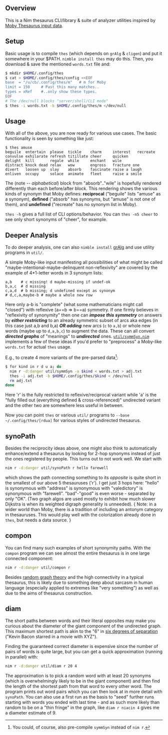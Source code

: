 Overview
--------

This is a Nim thesaurus CLI/library & suite of analyzer utilities inspired by
[Moby Thesaurus input data](https://github.com/words/moby/raw/master/words.txt).

Setup
-----

Basic usage is to compile `thes` (which depends on `grAlg` & `cligen`) and put
it somewhere in your $PATH.  `nimble install thes` may do this.  Then, you
download & save the mentioned `words.txt` file and:
```sh
$ mkdir $HOME/.config/thes
$ cat > $HOME/.config/thes/config <<EOF
base  = "/u/cb/.config/thes/m"   # m for Moby
limit = 150     # Past this many matches..
types = xRef    #..only show these types.
EOF
# The /dev/null blocks "server/shell/CLI mode"
$ thes -i words.txt -b $HOME/.config/thes/m </dev/null
```

Usage
-----

With all of the above, you are now ready for various use cases.  The basic
functionality is seen by something like just:
```
$ thes amuse
beguile  entertain  please  tickle    charm     interest   recreate
convulse exhilarate refresh titillate cheer     quicken
delight  kill       regale  while     enchant   wile
distract knock dead relax   wow       engross   fracture one
divert   loosen up  slay    absorb    fascinate raise a laugh
enliven  occupy     solace  animate   fleet     raise a smile
```
The (note -- *alphabetical*) block from "absorb".."wile" is hopefully rendered
differently than each before/after block.  This rendering shows the various
kinds of synonym that Moby defines: **reciprocal** ("beguile" lists "amuse" as a
synonym), **defined** ("absorb" has synonyms, but "amuse" is not one of them),
and **undefined** ("recreate" has no synonym list in Moby).

`thes -h` gives a full list of CLI options/behavior.  You can `thes -n5 cheer`
to see only short synonyms of "cheer", for example.

Deeper Analysis
---------------

To do deeper analysis, one can also `nimble install`
[grAlg](https://github.com/c-blake/gralg) and use utility programs in `util/`.

A simple Moby-like input manifesting all possibilities of what might be called
"maybe-intentional-maybe-delinquent non-reflexivity" are covered by the example
of 4\*1-letter words in 3 synonym lists:
```
a,b    # c missing! d maybe-missing if undef-ok
b,a,c  # d missing
c,a,d  # b missing; d undefined except as synonym
# d,c,a,maybe-b # maybe a whole new row
```
Here only a-b is "complete" (what some mathematicians might call "closed") with
reflexive (a==b => b==a) symmetry.  If one firmly believes in "reflexivity of
synonymity" then one can ***impose this symmetry*** on answers by ***either
restricting*** to an already symmetric subset of arcs aka edges (in this case
just a,b and b,a) ***OR adding*** new arcs (`c` to `a,b`) or whole new words
(maybe up to `d,a,b,c`) to augment the data.  These can all convert ***directed
graphs*** of "meanings" to ***undirected*** ones.
[`util/symmSyn.nim`](util/symmSyn.nim) implements a few of these ideas if you'd
prefer to "preprocess" a Moby-like `words.txt` for actual `thes` usage.

E.g., to create 4 more variants of the pre-parsed data[^1]:
```sh
$ for kind in r d u a; do
  nim r -d:danger util/symmSyn -a $kind < words.txt > adj.txt
  thes -i adj.txt -b $HOME/.config/thes/$kind < /dev/null
  rm adj.txt
done
```
Here 'r' is the fully restricted to reflexive/reciprocal variant while 'a' is
the "fully filled out (everything defined & cross-referenced)" undirected
variant and the other two are somewhere less useful in between.

Now you can point `thes` or various `util/` programs to `--base
~/.config/thes/[rdua]` for various styles of undirected thesaurus.

synoPath
--------

Besides the reciprocity ideas above, one might also think to automatically
enhance/extend a thesaurus by looking for 2-hop synonyms instead of just the
ones registered by people.  This turns out to not work well.  We start with

```sh
nim r -d:danger util/synoPath r hello farewell
```
which shows the path connecting something to its *opposite* is quite short in
the smallest of our above 5 thesauruses ('r').  I get just 3 hops here: "hello"
is synonymous with "address" is synonymous with "valedictory" is synonymous with
"farewell".  "bad"-"good" is even worse - separated by only "OK".  (Two graph
algos are used mostly to exhibit how much slower Dijkstra is when its weighted
digraph generality is unneeded). { Note: in a wider world than Moby, there is a
tradition of including an antonym category in thesauruses.  This would play well
with the colorization already done in `thes`, but needs a data source. }

compon
------

You can find many such examples of short synonymity paths.  With the `compon`
program we can see almost the entire thesaurus is in one large connected
component:
```sh
nim r -d:danger util/compon r
```
Besides [random graph theory](https://en.wikipedia.org/wiki/Random_graph) and
the high connectivity in a typical thesaurus, this is likely due to something
deep about sarcasm in human language (especially applied to extremes like "very
something") as well as due to the aims of thesaurus construction.

diam
----

The short paths between words and their literal opposites may make you curious
about the diameter of the giant component of the undirected graph.  This maximum
shortest path is akin to the "6" in [six degrees of
separation](https://en.wikipedia.org/wiki/Six_degrees_of_separation) ("Kevin
Bacon starred in a movie with XYZ").

Finding the guaranteed correct diameter is expensive since the number of pairs
of words is quite large, but you can get a quick approximation (running in
parallel) with:
```sh
nim r -d:danger util/diam r 20 4
```
The approximation is to pick a random word with at least 20 synonyms (which is
overwhelmingly likely to be in the giant component) and then find the length of
the shortest path from that word to every other word.  The program prints out
word pairs which you can then look at in more detail with `synoPath`.  You can
also use a first run as the basis to "seed" further runs starting with words you
ended with last time - and as such more likely than random to be on a "thin
fringe" in the graph, like `diam r niacin 4` gives me a diameter estimate of 9.

[^1]: You could, of course, also pre-compile `symmSyn` instead of `nim r`.

